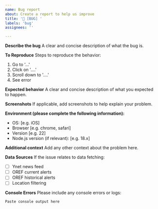 ```yaml
---
name: Bug report
about: Create a report to help us improve
title: '🐛 [BUG] '
labels: 'bug'
assignees: ''

---
```


**Describe the bug**
A clear and concise description of what the bug is.

**To Reproduce**
Steps to reproduce the behavior:
1. Go to '...'
2. Click on '....'
3. Scroll down to '....'
4. See error

**Expected behavior**
A clear and concise description of what you expected to happen.

**Screenshots**
If applicable, add screenshots to help explain your problem.

**Environment (please complete the following information):**
 - OS: [e.g. iOS]
 - Browser [e.g. chrome, safari]
 - Version [e.g. 22]
 - Node.js version (if relevant): [e.g. 18.x]

**Additional context**
Add any other context about the problem here.

**Data Sources**
If the issue relates to data fetching:
- [ ] Ynet news feed
- [ ] OREF current alerts  
- [ ] OREF historical alerts
- [ ] Location filtering

**Console Errors**
Please include any console errors or logs:
```
Paste console output here
```
